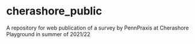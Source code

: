# cherashore_public

A repository for web publication of a survey by PennPraxis at Cherashore Playground in summer of 2021/22
